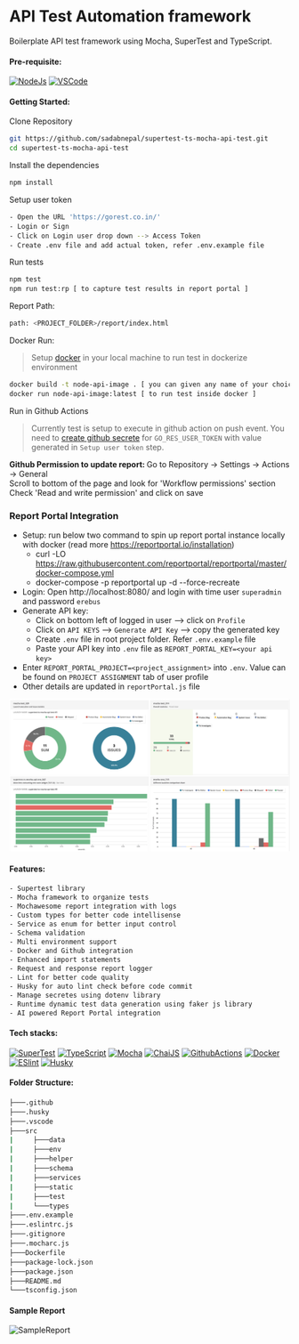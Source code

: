 # API Test Automation framework
Boilerplate API test framework using Mocha, SuperTest and TypeScript.

#### Pre-requisite:
[![NodeJs](https://img.shields.io/badge/-NodeJS-white?logo=node.js)](https://nodejs.org/en/download/)
[![VSCode](https://img.shields.io/badge/-Visual%20Studio%20Code-%233178C6?logo=visual-studio-code)](https://code.visualstudio.com/download)

#### Getting Started:
Clone Repository

```bash
git https://github.com/sadabnepal/supertest-ts-mocha-api-test.git
cd supertest-ts-mocha-api-test
```

Install the dependencies
```bash
npm install
```

Setup user token
```bash
- Open the URL 'https://gorest.co.in/'
- Login or Sign
- Click on Login user drop down --> Access Token
- Create .env file and add actual token, refer .env.example file
```

Run tests
```bash
npm test
npm run test:rp [ to capture test results in report portal ]
```

Report Path:
```bash
path: <PROJECT_FOLDER>/report/index.html
```

Docker Run:
> Setup [docker](https://docs.docker.com/get-docker/) in your local machine to run test in dockerize environment
```bash
docker build -t node-api-image . [ you can given any name of your choice ]
docker run node-api-image:latest [ to run test inside docker ]
```

Run in Github Actions
> Currently test is setup to execute in github action on push event. You need to [create github secrete](https://docs.github.com/en/actions/security-guides/using-secrets-in-github-actions#creating-secrets-for-a-repository) for `GO_RES_USER_TOKEN` with value generated in `Setup user token` step.

<b> Github Permission to update report: </b> Go to Repository -> Settings -> Actions -> General <br>
Scroll to bottom of the page and look for 'Workflow permissions' section <br>
Check 'Read and write permission' and click on save


### Report Portal Integration
- Setup: run below two command to spin up report portal instance locally with docker (read more https://reportportal.io/installation)
    - curl -LO https://raw.githubusercontent.com/reportportal/reportportal/master/docker-compose.yml
    - docker-compose -p reportportal up -d --force-recreate
- Login: Open http://localhost:8080/ and login with time user `superadmin` and password `erebus`
- Generate API key:
    - Click on bottom left of logged in user --> click on `Profile`
    - Click on `API KEYS` --> `Generate API Key` --> copy the generated key
    - Create `.env` file in root project folder. Refer `.env.example` file
    - Paste your API key into `.env` file as `REPORT_PORTAL_KEY=<your api key>`
- Enter `REPORT_PORTAL_PROJECT=<project_assignment>` into `.env`. Value can be found on `PROJECT ASSIGNMENT` tab of user profile
- Other details are updated in `reportPortal.js` file

![docker_run](./images/reportPortal.png)

#### Features:
    - Supertest library
    - Mocha framework to organize tests
    - Mochawesome report integration with logs
    - Custom types for better code intellisense
    - Service as enum for better input control
    - Schema validation
    - Multi environment support 
    - Docker and Github integration
    - Enhanced import statements
    - Request and response report logger
    - Lint for better code quality
    - Husky for auto lint check before code commit
    - Manage secretes using dotenv library
    - Runtime dynamic test data generation using faker js library
    - AI powered Report Portal integration

#### Tech stacks:
[![SuperTest](https://img.shields.io/badge/-SuperTest-07BA82?logoColor=white)](https://github.com/visionmedia/supertest)
[![TypeScript](https://img.shields.io/badge/-TypeScript-%233178C6?logo=Typescript&logoColor=black)](https://www.typescriptlang.org/)
[![Mocha](https://img.shields.io/badge/-Mocha-%238D6748?logo=Mocha&logoColor=white)](https://mochajs.org/)
[![ChaiJS](https://img.shields.io/badge/-ChaiJS-FEDABD?logo=Chai&logoColor=black)](https://www.chaijs.com/)
[![GithubActions](https://img.shields.io/badge/github%20actions-%232671E5?logo=githubactions&logoColor=white)](https://github.com/features/actions)
[![Docker](https://img.shields.io/badge/-Docker-0db7ed?logo=docker&logoColor=white)](https://www.docker.com/)
[![ESlint](https://img.shields.io/badge/ESLint-4B3263?logo=eslint&logoColor=white)]([https://www.docker.com/](https://typescript-eslint.io/))
[![Husky](https://img.shields.io/badge/Husky-dbc1ac?logo=gitlab&logoColor=black)]([https://www.docker.com/](https://typicode.github.io/husky/))

#### Folder Structure:
```bash
├───.github
├───.husky
├───.vscode
├───src
|     ├───data
|     ├───env
|     ├───helper
|     ├───schema
|     ├───services
|     ├───static
|     ├───test
|     └───types
├───.env.example
├───.eslintrc.js
├───.gitignore
├───.mocharc.js
├───Dockerfile
├───package-lock.json
├───package.json
├───README.md
└───tsconfig.json
```

#### Sample Report
![SampleReport](https://user-images.githubusercontent.com/65847528/167574833-05db8fe3-e2b0-4d97-9cac-16f6f1c6c0c2.png)
